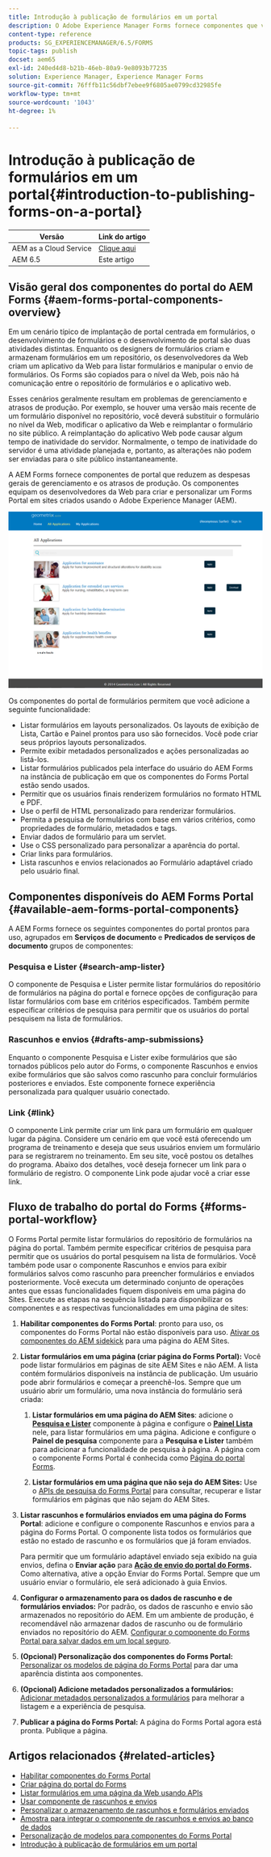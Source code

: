 ```yaml
---
title: Introdução à publicação de formulários em um portal
description: O Adobe Experience Manager Forms fornece componentes que você pode usar para criar seu portal do Forms. Este artigo apresenta os componentes disponíveis do Forms Portal.
content-type: reference
products: SG_EXPERIENCEMANAGER/6.5/FORMS
topic-tags: publish
docset: aem65
exl-id: 240ed4d8-b21b-46eb-80a9-9e8093b77235
solution: Experience Manager, Experience Manager Forms
source-git-commit: 76fffb11c56dbf7ebee9f6805ae0799cd32985fe
workflow-type: tm+mt
source-wordcount: '1043'
ht-degree: 1%

---
```


# Introdução à publicação de formulários em um portal{#introduction-to-publishing-forms-on-a-portal}

| Versão | Link do artigo |
| -------- | ---------------------------- |
| AEM as a Cloud Service | [Clique aqui](https://experienceleague.adobe.com/docs/experience-manager-cloud-service/content/forms/adaptive-forms-authoring/authoring-adaptive-forms-foundation-components/configure-forms-portal.html) |
| AEM 6.5 | Este artigo |


## Visão geral dos componentes do portal do AEM Forms {#aem-forms-portal-components-overview}

Em um cenário típico de implantação de portal centrada em formulários, o desenvolvimento de formulários e o desenvolvimento de portal são duas atividades distintas. Enquanto os designers de formulários criam e armazenam formulários em um repositório, os desenvolvedores da Web criam um aplicativo da Web para listar formulários e manipular o envio de formulários. Os Forms são copiados para o nível da Web, pois não há comunicação entre o repositório de formulários e o aplicativo web.

Esses cenários geralmente resultam em problemas de gerenciamento e atrasos de produção. Por exemplo, se houver uma versão mais recente de um formulário disponível no repositório, você deverá substituir o formulário no nível da Web, modificar o aplicativo da Web e reimplantar o formulário no site público. A reimplantação do aplicativo Web pode causar algum tempo de inatividade do servidor. Normalmente, o tempo de inatividade do servidor é uma atividade planejada e, portanto, as alterações não podem ser enviadas para o site público instantaneamente.

A AEM Forms fornece componentes de portal que reduzem as despesas gerais de gerenciamento e os atrasos de produção. Os componentes equipam os desenvolvedores da Web para criar e personalizar um Forms Portal em sites criados usando o Adobe Experience Manager (AEM).

![Portal do AEM Forms](assets/aem-forms-portal.png)

Os componentes do portal de formulários permitem que você adicione a seguinte funcionalidade:

* Listar formulários em layouts personalizados. Os layouts de exibição de Lista, Cartão e Painel prontos para uso são fornecidos. Você pode criar seus próprios layouts personalizados.
* Permite exibir metadados personalizados e ações personalizadas ao listá-los.
* Listar formulários publicados pela interface do usuário do AEM Forms na instância de publicação em que os componentes do Forms Portal estão sendo usados.
* Permitir que os usuários finais renderizem formulários no formato HTML e PDF.
* Use o perfil de HTML personalizado para renderizar formulários.
* Permita a pesquisa de formulários com base em vários critérios, como propriedades de formulário, metadados e tags.
* Enviar dados de formulário para um servlet.
* Use o CSS personalizado para personalizar a aparência do portal.
* Criar links para formulários.
* Lista rascunhos e envios relacionados ao Formulário adaptável criado pelo usuário final.

## Componentes disponíveis do AEM Forms Portal {#available-aem-forms-portal-components}

A AEM Forms fornece os seguintes componentes do portal prontos para uso, agrupados em **Serviços de documento** e **Predicados de serviços de documento** grupos de componentes:

### Pesquisa e Lister {#search-amp-lister}

O componente de Pesquisa e Lister permite listar formulários do repositório de formulários na página do portal e fornece opções de configuração para listar formulários com base em critérios especificados. Também permite especificar critérios de pesquisa para permitir que os usuários do portal pesquisem na lista de formulários.

### Rascunhos e envios {#drafts-amp-submissions}

Enquanto o componente Pesquisa e Lister exibe formulários que são tornados públicos pelo autor do Forms, o componente Rascunhos e envios exibe formulários que são salvos como rascunho para concluir formulários posteriores e enviados. Este componente fornece experiência personalizada para qualquer usuário conectado.

### Link {#link}

O componente Link permite criar um link para um formulário em qualquer lugar da página. Considere um cenário em que você está oferecendo um programa de treinamento e deseja que seus usuários enviem um formulário para se registrarem no treinamento. Em seu site, você postou os detalhes do programa. Abaixo dos detalhes, você deseja fornecer um link para o formulário de registro. O componente Link pode ajudar você a criar esse link.

## Fluxo de trabalho do portal do Forms {#forms-portal-workflow}

O Forms Portal permite listar formulários do repositório de formulários na página do portal. Também permite especificar critérios de pesquisa para permitir que os usuários do portal pesquisem na lista de formulários. Você também pode usar o componente Rascunhos e envios para exibir formulários salvos como rascunho para preencher formulários e enviados posteriormente. Você executa um determinado conjunto de operações antes que essas funcionalidades fiquem disponíveis em uma página do Sites. Execute as etapas na sequência listada para disponibilizar os componentes e as respectivas funcionalidades em uma página de sites:

1. **Habilitar componentes do Forms Portal**: pronto para uso, os componentes do Forms Portal não estão disponíveis para uso. [Ativar os componentes do AEM sidekick](/help/forms/using/enabling-forms-portal-components.md) para uma página do AEM Sites.
1. **Listar formulários em uma página (criar página do Forms Portal):** Você pode listar formulários em páginas de site AEM Sites e não AEM. A lista contém formulários disponíveis na instância de publicação. Um usuário pode abrir formulários e começar a preenchê-los. Sempre que um usuário abrir um formulário, uma nova instância do formulário será criada:

   1. **Listar formulários em uma página do AEM Sites**: adicione o **[Pesquisa e Lister](../../forms/using/creating-form-portal-page.md)** componente à página e configure o **[Painel Lista](../../forms/using/creating-form-portal-page.md#p-list-pane-p)** nele, para listar formulários em uma página. Adicione e configure o **Painel de pesquisa** componente para a **Pesquisa e Lister** também para adicionar a funcionalidade de pesquisa à página. A página com o componente Forms Portal é conhecida como [Página do portal Forms](../../forms/using/creating-form-portal-page.md).

   1. **Listar formulários em uma página que não seja do AEM Sites:** Use o [APIs de pesquisa do Forms Portal](/help/forms/using/listing-forms-webpage-using-apis.md) para consultar, recuperar e listar formulários em páginas que não sejam do AEM Sites.

1. **Listar rascunhos e formulários enviados em uma página do Forms Portal**: adicione e configure o componente Rascunhos e envios para a página do Forms Portal. O componente lista todos os formulários que estão no estado de rascunho e os formulários que já foram enviados.

   Para permitir que um formulário adaptável enviado seja exibido na guia envios, defina o **Enviar ação** para **[Ação de envio do portal do Forms](configuring-submit-actions.md).** Como alternativa, ative a opção Enviar do Forms Portal. Sempre que um usuário enviar o formulário, ele será adicionado à guia Envios.

1. **Configurar o armazenamento para os dados de rascunho e de formulários enviados:** Por padrão, os dados de rascunho e envio são armazenados no repositório do AEM. Em um ambiente de produção, é recomendável não armazenar dados de rascunho ou de formulário enviados no repositório do AEM. [Configurar o componente do Forms Portal para salvar dados em um local seguro](../../forms/using/draft-submission-component.md#customizing-the-storage).
1. **(Opcional) Personalização dos componentes do Forms Portal:** [Personalizar os modelos de página do Forms Portal](../../forms/using/customizing-templates-forms-portal-components.md) para dar uma aparência distinta aos componentes.
1. **(Opcional) Adicione metadados personalizados a formulários:** [Adicionar metadados personalizados a formulários](../../forms/using/customizing-templates-forms-portal-components.md) para melhorar a listagem e a experiência de pesquisa.
1. **Publicar a página do Forms Portal:** A página do Forms Portal agora está pronta. Publique a página.

## Artigos relacionados {#related-articles}

* [Habilitar componentes do Forms Portal](/help/forms/using/enabling-forms-portal-components.md)
* [Criar página do portal do Forms](../../forms/using/creating-form-portal-page.md)
* [Listar formulários em uma página da Web usando APIs](/help/forms/using/listing-forms-webpage-using-apis.md)
* [Usar componente de rascunhos e envios](../../forms/using/draft-submission-component.md)
* [Personalizar o armazenamento de rascunhos e formulários enviados](../../forms/using/draft-submission-component.md#customizing-the-storage)
* [Amostra para integrar o componente de rascunhos e envios ao banco de dados](integrate-draft-submission-database.md)
* [Personalização de modelos para componentes do Forms Portal](../../forms/using/customizing-templates-forms-portal-components.md)
* [Introdução à publicação de formulários em um portal](../../forms/using/introduction-publishing-forms.md)
